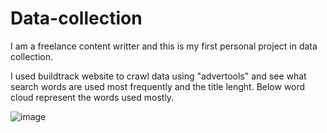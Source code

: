 # Data-collection

I am a freelance content writter and this is my first personal project in data collection. 

I used buildtrack website to crawl data using "advertools" and see what search words are used most frequently and the title lenght.
Below word cloud represent the words used mostly.


![image](https://user-images.githubusercontent.com/53037030/118265945-878c0180-b4d7-11eb-86cd-36195be71c9f.png)


